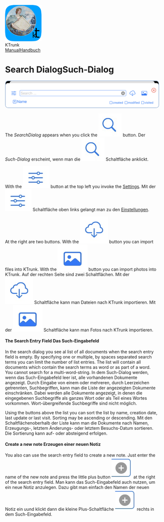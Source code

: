 <div class="logoRow">
  <div class="logoColumn logoColumnLeft">
    <img src="./../logo120.png">
  </div>
  <div class="logoColumn logoColumnRight">
    <div class="vCentered">
      <div class="logoTitle">KTrunk</div>
      <div class="logoTitle"><a href="./../Manual.html"><span class="en">Manual</span><span class="de">Handbuch</span></a></div>
    </div>
  </div>
</div>
<h1>
  <span class="en">Search Dialog</span><span class="de">Such-Dialog</span>
</h1>
<img src="SearchDialog.jpg" style="border: 2px solid #B0C4DE; border-radius: 10px;">
<p>
  <span class="en">The <i>SearchDialog</i> appears when you click the <img src="buttons/search.jpg" class="appButton"> button.</span>
  <span class="de">Der <i>Such-Dialog</i> erscheint, wenn man die <img src="buttons/search.jpg" class="appButton"> Schaltfläche anklickt.</span>
</p>
<p>
  <span class="en">With the <img src="buttons/settings.jpg" class="appButton"> button at the top left you invoke the <a href="Settings.html">Settings</a>.</span>
  <span class="de">Mit der <img src="buttons/settings.jpg" class="appButton"> Schaltfläche oben links gelangt man zu den <a href="Settings.html">Einstellungen</a>.</span>
</p>
<p>
  <span class="en">At the right are two buttons. With the <img src="buttons/download.jpg" class="appButton"> button you can import files into KTrunk. With the <img src="buttons/img.jpg" class="appButton"> button you can import photos into KTrunk.</span>
  <span class="de">Auf der rechten Seite sind zwei Schaltflächen. Mit der <img src="buttons/download.jpg" class="appButton"> Schaltfläche kann man Dateien nach KTrunk importieren. Mit der <img src="buttons/img.jpg" class="appButton"> Schaltfläche kann man Fotos nach KTrunk importieren.</span>
</p>
<h4>
  <span class="en">The Search Entry Field</span>
  <span class="de">Das Such-Eingabefeld</span>
</h4>
<p>
  <span class="en">In the search dialog you see al list of all documents when the search entry field is empty. By specifying one or multiple, by spaces separated search terms you can limit the number of list entries. The list will contain all documents which contain the search terms as word or as part of a word. You cannot search for a multi-word-string.</span>
  <span class="de">In dem Such-Dialog werden, wenn das Such-Eingabefeld leer ist, alle vorhandenen Dokumente angezeigt. Durch Eingabe von einem oder mehreren, durch Leerzeichen getrennten, Suchbegriffen, kann man die Liste der angezeigten Dokumente einschränken. Dabei werden alle Dokumente angezeigt, in denen die eingegebenen Suchbegriffe als ganzes Wort oder als Teil eines Wortes vorkommen. Wort-übergreifende Suchbegriffe sind nicht möglich.</span>
</p>
<p>
  <span class="en">Using the buttons above the list you can sort the list by name, creation date, last update or last visit. Sorting may be ascending or descending.</span>
  <span class="de">Mit den Schaltflächenoberhalb der Liste kann man die Dokumente nach Namen, Erzeugungs-, letztem Änderungs- oder letztem Besuchs-Datum sortieren. Die Sortierung kann auf- oder absteigend erfolgen.</span>
</p>
<h4>
  <span class="en">Create a new note</span>
  <span class="de">Erzeugen einer neuen Notiz</span>
</h4>
<p>
  <span class="en">You also can use the search entry field to create a new note. Just enter the name of the new note and press the little plus button <img src="buttons/createNew.jpg" class="appButton"> at the right of the search entry field.</span>
  <span class="de">Man kann das Such-Eingabefeld auch nutzen, um ein neue Notiz anzulegen. Dazu gibt man einfach den Namen der neuen Notiz ein uund klickt dann die kleine Plus-Schaltfläche <img src="buttons/createNew.jpg" class="appButton"> rechts in dem Such-Eingabefeld.</span>
</p>
